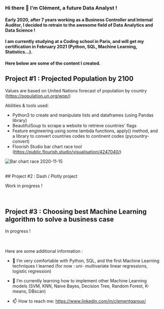 ### Hi there 👋 I'm Clément, a future Data Analyst !
#### Early 2020, after 7 years working as a Business Controller and Internal Auditor, I decided to retrain to the awesome field of Data Analytics and Data Science !
#### I am currently studying at a Coding school in Paris, and will get my certification in February 2021 (Python, SQL, Machine Learning, Statistics...).  

#### Here below are some of the content I created.  
   


## Project #1 : Projected Population by 2100
Values are based on United Nations forecast of population by country (https://population.un.org/wpp/)

Abilities & tools used:
- Python3 to create and manipulate lists and dataframes (using Pandas library)
- BeautifulSoup to scrape a website to retrieve countries' flags
- Feature engineering using some lambda functions, apply() method, and a library to convert countries codes to continent codes (pycountry-convert)
- Floorish Studio bar chart race tool (https://public.flourish.studio/visualisation/4247040/)
 
![Bar chart race 2020-11-15](https://user-images.githubusercontent.com/70572715/99188926-e22de600-275e-11eb-8461-5050a3e1fdf6.gif)  

<br>
## Project #2 : Dash / Plotly project

Work in progress !     
<br>
<br>
## Project #3 : Choosing best Machine Learning algorithm to solve a business case

In progress !     
<br>
<br>

Here are some additional information :

- 🔭 I’m very comfortable with Python, SQL, and the first Machine Learning techniques I learned (for now : uni- multivariate linear regressions, logistic regression)

- 🌱 I’m currently learning how to implement other Machine Learning models (SVM, KNN, Naive Bayes, Decision Tree, Random Forest, K-means, DBscan)

- 📫 How to reach me: https://www.linkedin.com/in/clementgaroux/

